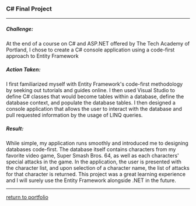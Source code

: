### C# Final Project
***
##### Challenge:
At the end of a course on C# and ASP.NET offered by The Tech Academy of Portland, I chose to create a C# console application using a code-first approach to Entity Framework

##### Action Taken:
I first familiarized myself with Entity Framework's code-first methodology by seeking out tutorials and guides online. I then used Visual Studio to define C# classes that would become tables within a database, define the database context, and populate the database tables. I then designed a console application that allows the user to interact with the database and pull requested information by the usage of LINQ queries. 

##### Result:
While simple, my application runs smoothly and introduced me to designing databases code-first. The database itself contains characters from my favorite video game, Super Smash Bros. 64, as well as each characters' special attacks in the game. In the application, the user is presented with the character list, and upon selection of a character name, the list of attacks for that character is returned. This project was a great learning experience and I will surely use the Entity Framework alongside .NET in the future. 

***
[return to portfolio](https://github.com/joshlaplante/portfolio-for-JoshLaPlante)
